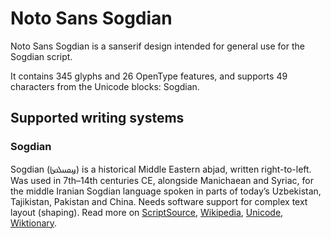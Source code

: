 
# Noto Sans Sogdian

Noto Sans Sogdian is a sanserif design intended for general use for the Sogdian script.

It contains 345 glyphs and 26 OpenType features, and supports 49 characters from the Unicode blocks: Sogdian.


## Supported writing systems


### Sogdian

Sogdian (𐼼𐼴𐼶𐼹𐼷𐼸‎) is a historical Middle Eastern abjad, written right-to-left. Was used in 7th–14th centuries CE, alongside Manichaean and Syriac, for the middle Iranian Sogdian language spoken in parts of today’s Uzbekistan, Tajikistan, Pakistan and China. Needs software support for complex text layout (shaping). Read more on [ScriptSource](https://scriptsource.org/scr/Sogd), [Wikipedia](https://en.wikipedia.org/wiki/ISO_15924:Sogd), [Unicode](https://www.unicode.org/versions/Unicode13.0.0/ch14.pdf#G49476), [Wiktionary](https://en.wiktionary.org/wiki/Category:Sogdian_script).

